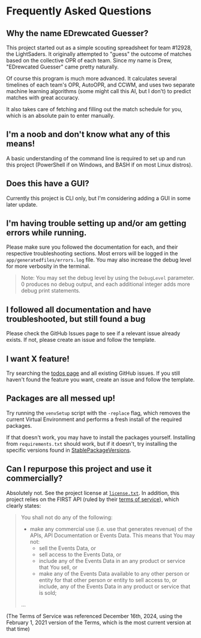 # Frequently Asked Questions

<!-- Copyright (C) 2024, Drew Wingfield

This document is part of EDrewcated Guesser by Drew Wingfield, found at https://github.com/DrewWing/EDrewcatedGuesser.
EDrewcated Guesser is free software: you can redistribute it and/or modify it under 
the terms of the AGNU Affero General Public License as published by the Free Software 
Foundation, either version 3 of the License, or (at your option) any later version.

EDrewcated Guesser is distributed in the hope that it will be useful, but WITHOUT ANY 
WARRANTY; without even the implied warranty of MERCHANTABILITY or FITNESS FOR A PARTICULAR 
PURPOSE. See the AGNU Affero General Public License for more details.

You should have received a copy of the AGNU Affero General Public License along with 
EDrewcated Guesser. If not, see <https://www.gnu.org/licenses/>.

See the documentation in the README.md file. -->

## Why the name EDrewcated Guesser?
This project started out as a simple scouting spreadsheet for team #12928, the LightSaders. It originally attempted to "guess" the outcome of matches based on the collective OPR of each team. Since my name is Drew, "EDrewcated Guesser" came pretty naturally.

Of course this program is much more advanced. It calculates several timelines of each team's OPR, AutoOPR, and CCWM, and uses two separate machine learning algorithms (some might call this AI, but I don't) to predict matches with great accuracy.

It also takes care of fetching and filling out the match schedule for you, which is an absolute pain to enter manually.


## I'm a noob and don't know what any of this means!
A basic understanding of the command line is required to set up and run this project (PowerShell if on Windows, and BASH if on most Linux distros).


## Does this have a GUI?
Currently this project is CLI only, but I'm considering adding a GUI in some later update.


## I'm having trouble setting up and/or am getting errors while running.
Please make sure you followed the documentation for each, and their respective troubleshooting sections.
Most errors will be logged in the `app/generatedfiles/errors.log` file. You may also increase the debug level for more verbosity in the terminal.
> Note: You may set the debug level by using the `DebugLevel` parameter. 0 produces no debug output, and each additional integer adds more debug print statements.


## I followed all documentation and have troubleshooted, but still found a bug
Please check the GitHub Issues page to see if a relevant issue already exists. If not, please create an issue and follow the template.


## I want X feature!
Try searching the [todos page](todos.md) and all existing GitHub issues. 
If you still haven't found the feature you want, create an issue and follow the template.


## Packages are all messed up!
Try running the `venvSetup` script with the `-replace` flag, which removes the current Virtual Environment and performs a fresh install of the required packages. 

If that doesn't work, you may have to install the packages yourself. Installing from `requirements.txt` should work, but if it doesn't, try installing the specific versions found in [StablePackageVersions](StablePackageVersions.md).

## Can I repurpose this project and use it commercially?
Absolutely not. See the project license at [`license.txt`](../LICENSE.txt).
In addition, this project relies on the FIRST API (ruled by their [terms of service](https://frc-events.firstinspires.org/services/api/terms)), which clearly states:
> You shall not do any of the following:
> - make any commercial use (i.e. use that generates revenue) of the APIs, API Documentation or Events Data. This means that You may not:
>   - sell the Events Data, or
>   - sell access to the Events Data, or
>   - include any of the Events Data in an any product or service that You sell, or
>   - make any of the Events Data available to any other person or entity for that other person or entity to sell access to, or include, any of the Events Data in any product or service that is sold;
> >
> ...

(The Terms of Service was referenced December 16th, 2024, using the February 1, 2021 version of the Terms, which is the most current version at that time)


